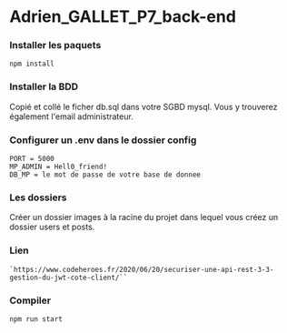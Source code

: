 # Adrien_GALLET_P7_back-end

### Installer les paquets
```
npm install
```
### Installer la BDD
Copié et collé le ficher db.sql dans votre SGBD mysql. Vous y trouverez également l'email administrateur.

### Configurer un .env dans le dossier config
```
PORT = 5000
MP_ADMIN = Hell0_friend!
DB_MP = le mot de passe de votre base de donnee
```
### Les dossiers

Créer un dossier images à la racine du projet dans lequel vous créez un dossier users et posts.

### Lien
```
`https://www.codeheroes.fr/2020/06/20/securiser-une-api-rest-3-3-gestion-du-jwt-cote-client/``
```

### Compiler
```
npm run start
```

